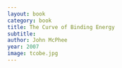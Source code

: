 ```yaml
---
layout: book
category: book
title: The Curve of Binding Energy
subtitle: 
author: John McPhee
year: 2007
image: tcobe.jpg
---
```

